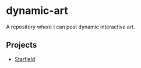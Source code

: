 # dynamic-art

A repository where I can post dynamic interactive art.

## Projects

* [Starfield](./starfield/)
